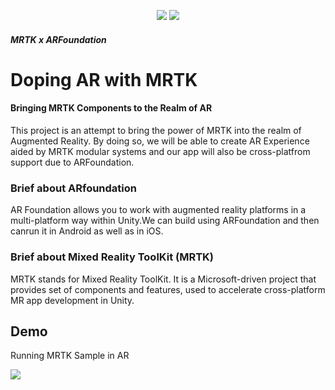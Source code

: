 <p align="center">
    <a href="https://www.linkedin.com/in/jatin-pawar/" alt="Developer">
        <img src="https://img.shields.io/badge/made%20by-Jking-orange" /></a> 
    <img src="https://img.shields.io/badge/tech-Unity%20ARFoundation%20Unity-red" />
    
</p>

##### MRTK x ARFoundation
# Doping AR with MRTK
#### Bringing MRTK Components to the Realm of AR

This project is an attempt to bring the power of MRTK into the realm of Augmented Reality. By doing so, we will be able to create AR Experience aided by MRTK modular systems and our app will also be cross-platfrom support due to ARFoundation.



### Brief about ARfoundation
AR Foundation allows you to work with augmented reality platforms in a multi-platform way within Unity.We can build using ARFoundation and then canrun it in Android as well as in iOS.

### Brief about Mixed Reality ToolKit (MRTK)
MRTK stands for Mixed Reality ToolKit. It is a Microsoft-driven project that provides set of components and features, used to accelerate cross-platform MR app development in Unity.

## Demo

Running MRTK Sample in AR


![](final_1.gif)


